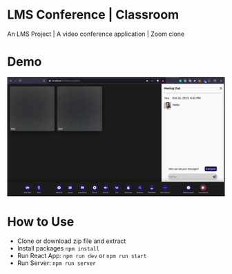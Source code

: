 # LMS Conference | Classroom

An LMS Project | A video conference application | Zoom clone

# Demo

<p float="left">
<img src="https://github.com/ConfidenceDev/Noom-React-PeerJS-SocketIO-Conference/blob/main/src/assets/demo.png" width="900" alt="demo">
</p>

# How to Use

- Clone or download zip file and extract
- Install packages `npm install`
- Run React App: `npm run dev` or `npm run start`
- Run Server: `npm run server`